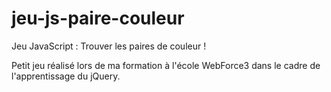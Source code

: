 # jeu-js-paire-couleur
Jeu JavaScript : Trouver les paires de couleur !

Petit jeu réalisé lors de ma formation à l'école WebForce3 dans le cadre de l'apprentissage du jQuery.

